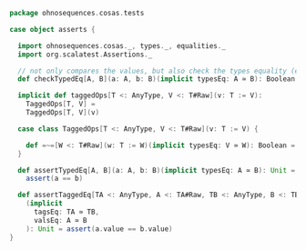 
```scala
package ohnosequences.cosas.tests

case object asserts {

  import ohnosequences.cosas._, types._, equalities._
  import org.scalatest.Assertions._

  // not only compares the values, but also check the types equality (essential for tagged values)
  def checkTypedEq[A, B](a: A, b: B)(implicit typesEq: A ≃ B): Boolean = a == b

  implicit def taggedOps[T <: AnyType, V <: T#Raw](v: T := V):
    TaggedOps[T, V] =
    TaggedOps[T, V](v)

  case class TaggedOps[T <: AnyType, V <: T#Raw](v: T := V) {

    def =~=[W <: T#Raw](w: T := W)(implicit typesEq: V ≃ W): Boolean = v.value == w.value
  }

  def assertTypedEq[A, B](a: A, b: B)(implicit typesEq: A ≃ B): Unit =
    assert(a == b)

  def assertTaggedEq[TA <: AnyType, A <: TA#Raw, TB <: AnyType, B <: TB#Raw](a: TA := A, b: TB := B)
    (implicit
      tagsEq: TA ≃ TB,
      valsEq: A ≃ B
    ): Unit = assert(a.value == b.value)
}

```




[test/scala/cosas/asserts.scala]: asserts.scala.md
[test/scala/cosas/DenotationTests.scala]: DenotationTests.scala.md
[test/scala/cosas/SubsetTypesTests.scala]: SubsetTypesTests.scala.md
[test/scala/cosas/EqualityTests.scala]: EqualityTests.scala.md
[test/scala/cosas/PropertyTests.scala]: PropertyTests.scala.md
[test/scala/cosas/RecordTests.scala]: RecordTests.scala.md
[test/scala/cosas/TypeSetTests.scala]: TypeSetTests.scala.md
[test/scala/cosas/TypeUnionTests.scala]: TypeUnionTests.scala.md
[main/scala/cosas/typeUnions.scala]: ../../../main/scala/cosas/typeUnions.scala.md
[main/scala/cosas/properties.scala]: ../../../main/scala/cosas/properties.scala.md
[main/scala/cosas/records.scala]: ../../../main/scala/cosas/records.scala.md
[main/scala/cosas/fns.scala]: ../../../main/scala/cosas/fns.scala.md
[main/scala/cosas/types.scala]: ../../../main/scala/cosas/types.scala.md
[main/scala/cosas/typeSets.scala]: ../../../main/scala/cosas/typeSets.scala.md
[main/scala/cosas/ops/records/Conversions.scala]: ../../../main/scala/cosas/ops/records/Conversions.scala.md
[main/scala/cosas/ops/records/Update.scala]: ../../../main/scala/cosas/ops/records/Update.scala.md
[main/scala/cosas/ops/records/Transform.scala]: ../../../main/scala/cosas/ops/records/Transform.scala.md
[main/scala/cosas/ops/records/Get.scala]: ../../../main/scala/cosas/ops/records/Get.scala.md
[main/scala/cosas/ops/typeSets/Conversions.scala]: ../../../main/scala/cosas/ops/typeSets/Conversions.scala.md
[main/scala/cosas/ops/typeSets/Filter.scala]: ../../../main/scala/cosas/ops/typeSets/Filter.scala.md
[main/scala/cosas/ops/typeSets/Subtract.scala]: ../../../main/scala/cosas/ops/typeSets/Subtract.scala.md
[main/scala/cosas/ops/typeSets/Mappers.scala]: ../../../main/scala/cosas/ops/typeSets/Mappers.scala.md
[main/scala/cosas/ops/typeSets/Union.scala]: ../../../main/scala/cosas/ops/typeSets/Union.scala.md
[main/scala/cosas/ops/typeSets/Reorder.scala]: ../../../main/scala/cosas/ops/typeSets/Reorder.scala.md
[main/scala/cosas/ops/typeSets/Take.scala]: ../../../main/scala/cosas/ops/typeSets/Take.scala.md
[main/scala/cosas/ops/typeSets/Representations.scala]: ../../../main/scala/cosas/ops/typeSets/Representations.scala.md
[main/scala/cosas/ops/typeSets/Pop.scala]: ../../../main/scala/cosas/ops/typeSets/Pop.scala.md
[main/scala/cosas/ops/typeSets/Replace.scala]: ../../../main/scala/cosas/ops/typeSets/Replace.scala.md
[main/scala/cosas/equality.scala]: ../../../main/scala/cosas/equality.scala.md